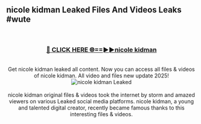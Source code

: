 ## nicole kidman Leaked Files And Videos Leaks #wute
<br>
<div align="center">
<h3><a href="https://watchclip.my.id/nicole kidman" rel="nofollow">🔴 CLICK HERE 🌐==►►nicole kidman</a></h3>
<br>
Get nicole kidman leaked all content. Now you can access all files & videos of nicole kidman. All video and files new update 2025!
<br>
<a href="https://watchclip.my.id/nicole kidman" rel="nofollow" data-target="animated-image.originalLink"><img src="https://i.ibb.co.com/WyWwxjT/player-gif2.gif" alt="nicole kidman Leaked" style="max-width: 100%; display: inline-block;" data-target="animated-image.originalImage"></a>
<br><br>
nicole kidman original files & videos took the internet by storm and amazed viewers on various Leaked social media platforms. nicole kidman, a young and talented digital creator, recently became famous thanks to this interesting files & videos.
</div>
<br>